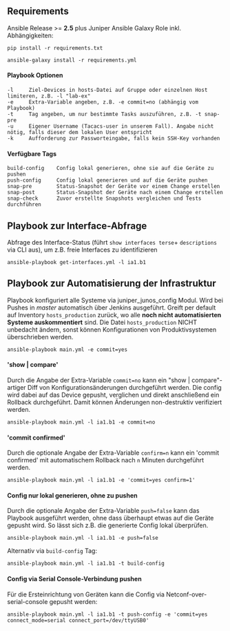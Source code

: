 ## Requirements

Ansible Release >= **2.5** plus Juniper Ansible Galaxy Role inkl. Abhängigkeiten:

    pip install -r requirements.txt

    ansible-galaxy install -r requirements.yml


#### Playbook Optionen

    -l     Ziel-Devices in hosts-Datei auf Gruppe oder einzelnen Host limiteren, z.B. -l "lab-ex"
    -e     Extra-Variable angeben, z.B. -e commit=no (abhängig vom Playbook)
    -t     Tag angeben, um nur bestimmte Tasks auszuführen, z.B. -t snap-pre
    -u     Eigener Username (Tacacs-user in unserem Fall). Angabe nicht nötig, falls dieser dem lokalen User entspricht
    -k     Aufforderung zur Passworteingabe, falls kein SSH-Key vorhanden


#### Verfügbare Tags

    build-config    Config lokal generieren, ohne sie auf die Geräte zu pushen
    push-config     Config lokal generieren und auf die Geräte pushen
    snap-pre        Status-Snapshot der Geräte vor einem Change erstellen
    snap-post       Status-Snapshot der Geräte nach einem Change erstellen
    snap-check      Zuvor erstellte Snapshots vergleichen und Tests durchführen


## Playbook zur Interface-Abfrage

Abfrage des Interface-Status (führt ```show interfaces terse```+ ```descriptions``` via CLI aus), um z.B. freie Interfaces zu identifizieren

	ansible-playbook get-interfaces.yml -l ia1.b1


## Playbook zur Automatisierung der Infrastruktur

Playbook konfiguriert alle Systeme via juniper_junos_config Modul. Wird bei Pushes in *master* automatisch über Jenkins ausgeführt. Greift per default auf Inventory ```hosts_production``` zurück, wo alle **noch nicht automatisierten Systeme auskommentiert** sind. Die Datei ```hosts_production``` NICHT unbedacht ändern, sonst können Konfigurationen von Produktivsystemen überschrieben werden.

    ansible-playbook main.yml -e commit=yes

#### 'show | compare'

Durch die Angabe der Extra-Variable ```commit=no``` kann ein "show | compare"-artiger Diff von Konfigurationsänderungen durchgeführt werden. Die config wird dabei auf das Device gepusht, verglichen und direkt anschließend ein Rollback durchgeführt. Damit können Änderungen non-destruktiv verifiziert werden.

    ansible-playbook main.yml -l ia1.b1 -e commit=no

#### 'commit confirmed'

Durch die optionale Angabe der Extra-Variable ```confirm=n``` kann ein 'commit confirmed' mit automatischem Rollback nach ```n``` Minuten durchgeführt werden.

    ansible-playbook main.yml -l ia1.b1 -e 'commit=yes confirm=1'

#### Config nur lokal generieren, ohne zu pushen

Durch die optionale Angabe der Extra-Variable ```push=false``` kann das Playbook ausgeführt werden, ohne dass überhaupt etwas auf die Geräte gepusht wird. So lässt sich z.B. die generierte Config lokal überprüfen.

    ansible-playbook main.yml -l ia1.b1 -e push=false

Alternativ via ```build-config``` Tag:

    ansible-playbook main.yml -l ia1.b1 -t build-config

#### Config via Serial Console-Verbindung pushen

Für die Ersteinrichtung von Geräten kann die Config via Netconf-over-serial-console gepusht werden:

    ansible-playbook main.yml -l ia1.b1 -t push-config -e 'commit=yes connect_mode=serial connect_port=/dev/ttyUSB0'
